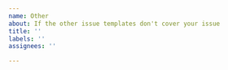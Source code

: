```yaml
---
name: Other
about: If the other issue templates don't cover your issue
title: ''
labels: ''
assignees: ''

---
```



